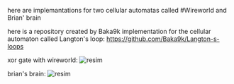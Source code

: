here are implemantations for two cellular automatas called #Wireworld and Brian' brain

here is a repository created by Baka9k implementation for the cellular automaton called Langton's loop:
https://github.com/Baka9k/Langton-s-loops

xor gate with wireworld:
![resim](https://github.com/user-attachments/assets/930e7aff-e049-46cc-a1a1-8ca082470736)

brian's brain:
![resim](https://github.com/user-attachments/assets/1ce82b7a-42de-4163-9920-190ffb1351b5)
